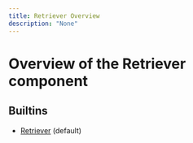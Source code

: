 ```yaml
---
title: Retriever Overview
description: "None"
---
```

# Overview of the Retriever component
## Builtins
* [Retriever](/docs/components/retriever/retriever/) (default)
